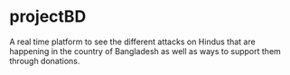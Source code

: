 # projectBD

A real time platform to see the different attacks on Hindus that are happening in the country of Bangladesh as well as ways to support them through donations.
